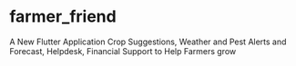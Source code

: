 # farmer_friend

A New Flutter Application Crop Suggestions, Weather and Pest Alerts and Forecast, 
Helpdesk, Financial Support to Help Farmers grow

